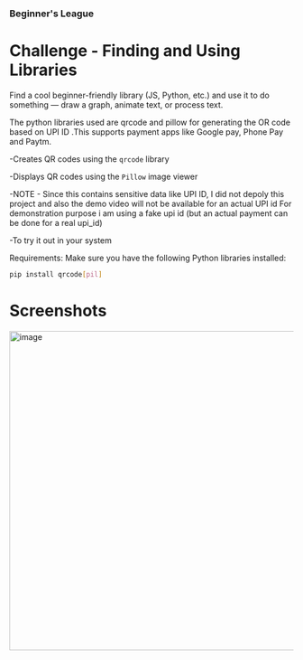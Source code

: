### Beginner's League

# Challenge - Finding and Using Libraries
Find a cool beginner-friendly library (JS, Python, etc.) and use it to do something — draw a graph, animate text, or process text.


The python libraries used are qrcode and pillow for generating the OR code based on UPI ID .This supports payment apps like Google pay, Phone Pay and Paytm.

-Creates QR codes using the `qrcode` library

-Displays QR codes using the `Pillow` image viewer

-NOTE - Since this contains sensitive data like UPI ID, I did not depoly this project and also the demo video will not be available for an actual UPI id
For demonstration purpose i am using a fake upi id (but an  actual payment can be done for a real upi_id)

-To try it out in your system

Requirements:
Make sure you have the following Python libraries installed:

```bash
pip install qrcode[pil]
```

# Screenshots

<img width="959" height="565" alt="image" src="https://github.com/user-attachments/assets/169e37f9-aa4b-4473-a6f3-9cf93fc8a5ed" />


